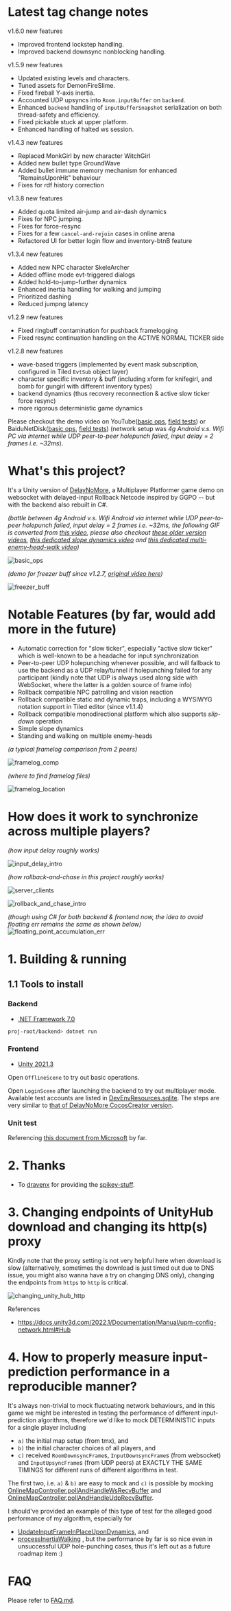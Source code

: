 # Latest tag change notes
v1.6.0 new features
- Improved frontend lockstep handling.
- Improved backend downsync nonblocking handling.

v1.5.9 new features
- Updated existing levels and characters.
- Tuned assets for DemonFireSlime.
- Fixed fireball Y-axis inertia.
- Accounted UDP upsyncs into `Room.inputBuffer` on `backend`.
- Enhanced `backend` handling of `inputBufferSnapshot` serialization on both thread-safety and efficiency.
- Fixed pickable stuck at upper platform.
- Enhanced handling of halted ws session.

v1.4.3 new features
- Replaced MonkGirl by new character WitchGirl
- Added new bullet type GroundWave
- Added bullet immune memory mechanism for enhanced "RemainsUponHit" behaviour
- Fixes for rdf history correction

v1.3.8 new features
- Added quota limited air-jump and air-dash dynamics
- Fixes for NPC jumping.
- Fixes for force-resync
- Fixes for a few `cancel-and-rejoin` cases in online arena
- Refactored UI for better login flow and inventory-btnB feature 

v1.3.4 new features
- Added new NPC character SkeleArcher 
- Added offline mode evt-triggered dialogs
- Added hold-to-jump-further dynamics
- Enhanced inertia handling for walking and jumping
- Prioritized dashing
- Reduced jumpng latency

v1.2.9 new features
- Fixed ringbuff contamination for pushback framelogging 
- Fixed resync continuation handling on the ACTIVE NORMAL TICKER side

v1.2.8 new features
- wave-based triggers (implemented by event mask subscription, configured in Tiled `EvtSub` object layer)
- character specific inventory & buff (including xform for knifegirl, and bomb for gungirl with different inventory types)
- backend dynamics (thus recovery reconnection & active slow ticker force resync) 
- more rigorous deterministic game dynamics

Please checkout the demo video on YouTube([basic ops](https://www.youtube.com/watch?v=gu_MfR2oWw0), [field tests](https://www.youtube.com/watch?v=le-gEMUMysM)) or BaiduNetDisk([basic ops](https://pan.baidu.com/s/1WPXsaxrkcQvZaQV0Kd75rg?pwd=vtzg), [field tests](https://pan.baidu.com/s/1WVDlJ1u40qctMFcdYuCw9g?pwd=nxa9)) (network setup was _4g Android v.s. Wifi PC via internet while UDP peer-to-peer holepunch failed, input delay = 2 frames i.e. ~32ms_).

# What's this project?
It's a Unity version of [DelayNoMore](https://github.com/genxium/DelayNoMore), a Multiplayer Platformer game demo on websocket with delayed-input Rollback Netcode inspired by GGPO -- but with the backend also rebuilt in C#.

_(battle between 4g Android v.s. Wifi Android via internet while UDP peer-to-peer holepunch failed, input delay = 2 frames i.e. ~32ms, the following GIF is converted from [this video](https://pan.baidu.com/s/1-VymVEIIFZ0W_9Uw5518Lw?pwd=l58c), please also checkout [these older version videos](https://pan.baidu.com/s/1Egq_vI7C9ANgiHO3vBGxcA?pwd=2m87), [this dedicated slope dynamics video](https://pan.baidu.com/s/1ANH2nlcT09mHFJcuvDPZlA?pwd=ycuk) and [this dedicated multi-enemy-head-walk video](https://pan.baidu.com/s/1A1u3d4G943FLmdOFAblTJw?pwd=gez7))_

![basic_ops](./charts/Merged_all_spedup.gif)

_(demo for freezer buff since v1.2.7, [original video here](https://pan.baidu.com/s/183s9_xt4gmlTXsdIOQCyDw?pwd=ayr6))_

![freezer_buff](./charts/Freezer_demo_deepcut_spedup.gif)

# Notable Features (by far, would add more in the future)
- Automatic correction for "slow ticker", especially "active slow ticker" which is well-known to be a headache for input synchronization
- Peer-to-peer UDP holepunching whenever possible, and will fallback to use the backend as a UDP relay/tunnel if holepunching failed for any participant (kindly note that UDP is always used along side with WebSocket, where the latter is a golden source of frame info)
- Rollback compatible NPC patrolling and vision reaction
- Rollback compatible static and dynamic traps, including a WYSIWYG notation support in Tiled editor (since v1.1.4)
- Rollback compatible monodirectional platform which also supports _slip-down_ operation
- Simple slope dynamics
- Standing and walking on multiple enemy-heads

_(a typical framelog comparison from 2 peers)_

![framelog_comp](./charts/TypicalFrameLogComparison.png)

_(where to find framelog files)_

![framelog_location](./charts/FrameLogLocations.png)

# How does it work to synchronize across multiple players?
_(how input delay roughly works)_

![input_delay_intro](./charts/InputDelayIntro.jpg)

_(how rollback-and-chase in this project roughly works)_

![server_clients](./charts/ServerClients.jpg)

![rollback_and_chase_intro](./charts/RollbackAndChase.jpg)

_(though using C# for both backend & frontend now, the idea to avoid floating err remains the same as shown below)_
![floating_point_accumulation_err](./charts/AvoidingFloatingPointAccumulationErr.jpg)

# 1. Building & running

## 1.1 Tools to install 
### Backend
- [.NET Framework 7.0](https://dotnet.microsoft.com/en-us/download/dotnet/7.0)
```bash
proj-root/backend> dotnet run
```

### Frontend
- [Unity 2021.3](https://unity.com/releases/editor/qa/lts-releases)

Open `OfflineScene` to try out basic operations.

Open `LoginScene` after launching the backend to try out multiplayer mode. Available test accounts are listed in [DevEnvResources.sqlite](./backend/DevEnvResources.sqlite). The steps are very similar to [that of DelayNoMore CocosCreator version](https://github.com/genxium/DelayNoMore#frontend-2).

### Unit test
Referencing [this document from Microsoft](https://learn.microsoft.com/en-us/dotnet/core/testing/unit-testing-with-dotnet-test) by far.

# 2. Thanks
- To [dravenx](https://opengameart.org/users/dravenx) for providing the [spikey-stuff](https://opengameart.org/content/spikey-stuff).

# 3. Changing endpoints of UnityHub download and changing its http(s) proxy
Kindly note that the proxy setting is not very helpful here when download is slow (alternatively, sometimes the download is just timed out due to DNS issue, you might also wanna have a try on changing DNS only), changing the endpoints from `https` to `http` is critical.

![changing_unity_hub_http](./charts/UnityHubNetworkProxying.png)

References
- https://docs.unity3d.com/2022.1/Documentation/Manual/upm-config-network.html#Hub

# 4. How to properly measure input-prediction performance in a reproducible manner?
It's always non-trivial to mock fluctuating network behaviours, and in this game we might be interested in testing the performance of different input-prediction algorithms, therefore we'd like to mock DETERMINISTIC inputs for a single player including
- `a)` the initial map setup (from tmx), and 
- `b)` the initial character choices of all players, and
- `c)` received `RoomDownsyncFrame`s, `InputDownsyncFrame`s (from websocket) and `InputUpsyncFrame`s (from UDP peers) at EXACTLY THE SAME TIMINGS for different runs of different algorithms in test.

The first two, i.e. `a)` & `b)` are easy to mock and `c)` is possible by mocking [OnlineMapController.pollAndHandleWsRecvBuffer](https://github.com/genxium/DelayNoMoreUnity/blob/v1.2.2/frontend/Assets/Scripts/OnlineMapController.cs#L225) and [OnlineMapController.pollAndHandleUdpRecvBuffer](https://github.com/genxium/DelayNoMoreUnity/blob/v1.2.2/frontend/Assets/Scripts/OnlineMapController.cs#L226).

I should've provided an example of this type of test for the alleged good performance of my algorithm, especially for
- [UpdateInputFrameInPlaceUponDynamics](https://github.com/genxium/DelayNoMoreUnity/blob/v1.2.2/frontend/Assets/Scripts/Abstract/AbstractMapController.cs#L268), and  
- [processInertiaWalking](https://github.com/genxium/DelayNoMoreUnity/blob/v1.2.2/shared/Battle_dynamics.cs#L292)
, but the performance by far is so nice even in unsuccessful UDP hole-punching cases, thus it's left out as a future roadmap item :) 

# FAQ
Please refer to [FAQ.md](FAQ.md).
